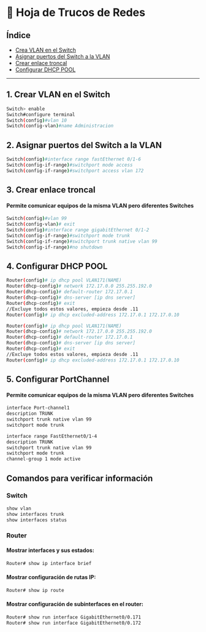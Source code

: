 # 📝 Hoja de Trucos de Redes
## Índice
- [Crea VLAN en el Switch](#1-crear-vlan-en-el-switch)
- [Asignar puertos del Switch a la VLAN](#2-asignar-puertos-del-switch-a-la-vlan)
- [Crear enlace troncal](#3-crear-enlace-troncal)
- [Configurar DHCP POOL](#4-configurar-dhcp-pool)
---

## 1. Crear VLAN en el Switch

```bash
Switch> enable
Switch#configure terminal
Switch(config)#vlan 10
Switch(config-vlan)#name Administracion
```

## 2. Asignar puertos del Switch a la VLAN
```bash
Switch(config)#interface range fastEthernet 0/1-6
Switch(config-if-range)#switchport mode access 
Switch(config-if-range)#switchport access vlan 172
```

## 3. Crear enlace troncal 
####  Permite comunicar equipos de la misma VLAN pero diferentes Switches
```bash
Switch(config)#vlan 99
Switch(config-vlan)# exit
Switch(config)#interface range gigabitEthernet 0/1-2
Switch(config-if-range)#switchport mode trunk
Switch(config-if-range)#switchport trunk native vlan 99
Switch(config-if-range)#no shutdown 
```

## 4. Configurar DHCP POOL
```bash
Router(config)# ip dhcp pool VLAN171(NAME)
Router(dhcp-config)# network 172.17.0.0 255.255.192.0
Router(dhcp-config)# default-router 172.17.0.1
Router(dhcp-config)# dns-server [ip dns server]
Router(dhcp-config)# exit
//Excluye todos estos valores, empieza desde .11
Router(config)# ip dhcp excluded-address 172.17.0.1 172.17.0.10

Router(config)# ip dhcp pool VLAN171(NAME)
Router(dhcp-config)# network 172.17.0.0 255.255.192.0
Router(dhcp-config)# default-router 172.17.0.1
Router(dhcp-config)# dns-server [ip dns server]
Router(dhcp-config)# exit
//Excluye todos estos valores, empieza desde .11
Router(config)# ip dhcp excluded-address 172.17.0.1 172.17.0.10
```
## 5. Configurar PortChannel 
####  Permite comunicar equipos de la misma VLAN pero diferentes Switches
```bash
interface Port-channel1
description TRUNK
switchport trunk native vlan 99
switchport mode trunk

interface range FastEthernet0/1-4
description TRUNK
switchport trunk native vlan 99
switchport mode trunk
channel-group 1 mode active
```

## Comandos para verificar información
### Switch
```bash
show vlan
show interfaces trunk
show interfaces status
```

### Router
#### Mostrar interfaces y sus estados:
```bash
Router# show ip interface brief
```

#### Mostrar configuración de rutas IP:
```bash
Router# show ip route
```
#### Mostrar configuración de subinterfaces en el router:
```bash
Router# show run interface GigabitEthernet0/0.171
Router# show run interface GigabitEthernet0/0.172
```

